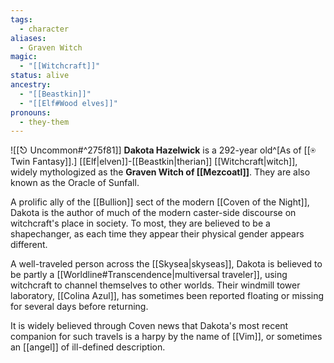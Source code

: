 ```yaml
---
tags:
  - character
aliases:
  - Graven Witch
magic:
  - "[[Witchcraft]]"
status: alive
ancestry:
  - "[[Beastkin]]"
  - "[[Elf#Wood elves]]"
pronouns:
  - they-them
---
```

![[⎋ Uncommon#^275f81]]
**Dakota Hazelwick** is a 292-year old^[As of [[⍟ Twin Fantasy]].] [[Elf|elven]]-[[Beastkin|therian]] [[Witchcraft|witch]], widely mythologized as the **Graven Witch of [[Mezcoatl]]**. They are also known as the Oracle of Sunfall. 

A prolific ally of the [[Bullion]] sect of the modern [[Coven of the Night]], Dakota is the author of much of the modern caster-side discourse on witchcraft's place in society. To most, they are believed to be a shapechanger, as each time they appear their physical gender appears different.

A well-traveled person across the [[Skysea|skyseas]], Dakota is believed to be partly a [[Worldline#Transcendence|multiversal traveler]], using witchcraft to channel themselves to other worlds. Their windmill tower laboratory, [[Colina Azul]], has sometimes been reported floating or missing for several days before returning. 

It is widely believed through Coven news that Dakota's most recent companion for such travels is a harpy by the name of [[Vim]], or sometimes an [[angel]] of ill-defined description.